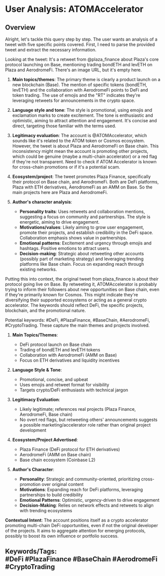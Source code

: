 # User Analysis: ATOMAccelerator

## Overview

<think>
Alright, let's tackle this query step by step. The user wants an analysis of a tweet with five specific points covered. First, I need to parse the provided tweet and extract the necessary information.

Looking at the tweet: It's a retweet from @plaza_finance about Plaza's core protocol launching on Base, mentioning trading bondETH and levETH on Plaza and AerodromeFi. There's an image URL, but it's empty here.

1. **Main topics/themes**: The primary theme is clearly a product launch on a new blockchain (Base). The mention of specific tokens (bondETH, levETH) and the collaboration with AerodromeFi points to DeFi and token trading. The use of emojis and the "RT" indicates they're leveraging retweets for announcements in the crypto space.

2. **Language style and tone**: The style is promotional, using emojis and exclamation marks to create excitement. The tone is enthusiastic and optimistic, aiming to attract attention and engagement. It's concise and direct, targeting those familiar with the terms used.

3. **Legitimacy evaluation**: The account is @ATOMAccelerator, which sounds like it's related to the ATOM token or Cosmos ecosystem. However, the tweet is about Plaza and AerodromeFi on Base chain. This inconsistency might mean the account is promoting other projects, which could be genuine (maybe a multi-chain accelerator) or a red flag if they're not transparent. Need to check if ATOM Accelerator is known for cross-chain promotions or if it's a potential scam.

4. **Ecosystem/project**: The tweet promotes Plaza Finance, specifically their protocol on Base chain, and AerodromeFi. Both are DeFi platforms, Plaza with ETH derivatives, AerodromeFi as an AMM on Base. So the main projects here are Plaza and AerodromeFi.

5. **Author's character analysis**:
   - **Personality traits**: Uses retweets and collaboration mentions, suggesting a focus on community and partnerships. The style is energetic, aiming to drive engagement.
   - **Motivations/values**: Likely aiming to grow user engagement, promote their projects, and establish credibility in the DeFi space. Collaboration emphasis shows value in partnerships.
   - **Emotional patterns**: Excitement and urgency through emojis and hashtags. Positive emotions to attract users.
   - **Decision-making**: Strategic about retweeting other accounts (possibly part of marketing strategy) and leveraging trending platforms like Base chain. Focus on expanding reach through existing networks.

Putting this into context, the original tweet from plaza_finance is about their protocol going live on Base. By retweeting it, ATOMAccelerator is probably trying to inform their followers about new opportunities on Base chain, even if they're primarily known for Cosmos. This might indicate they're diversifying their supported ecosystems or acting as a general crypto accelerator. The keywords should reflect DeFi, the specific projects, blockchain, and the promotional nature.

Potential keywords: #DeFi, #PlazaFinance, #BaseChain, #AerodromeFi, #CryptoTrading. These capture the main themes and projects involved.
</think>

1. **Main Topics/Themes**:  
   - DeFi protocol launch on Base chain  
   - Trading of bondETH and levETH tokens  
   - Collaboration with AerodromeFi (AMM on Base)  
   - Focus on ETH derivatives and liquidity incentives  

2. **Language Style & Tone**:  
   - Promotional, concise, and upbeat  
   - Uses emojis and retweet format for visibility  
   - Targets crypto/DeFi enthusiasts with technical jargon  

3. **Legitimacy Evaluation**:  
   - Likely legitimate; references real projects (Plaza Finance, AerodromeFi, Base chain)  
   - No overt red flags, but retweeting others' announcements suggests a possible marketing/accelerator role rather than original project development  

4. **Ecosystem/Project Advertised**:  
   - Plaza Finance (DeFi protocol for ETH derivatives)  
   - AerodromeFi (AMM on Base chain)  
   - Base chain ecosystem (Coinbase L2)  

5. **Author's Character**:  
   - **Personality**: Strategic and community-oriented, prioritizing cross-promotion over original content  
   - **Motivations**: Expanding reach for DeFi platforms, leveraging partnerships to build credibility  
   - **Emotional Patterns**: Optimistic, urgency-driven to drive engagement  
   - **Decision-Making**: Relies on network effects and retweets to align with trending ecosystems  

**Contextual Intent**: The account positions itself as a crypto accelerator promoting multi-chain DeFi opportunities, even if not the original developer of the projects. It aims to aggregate attention for emerging protocols, possibly to boost its own influence or portfolio success.  

**Keywords/Tags**:  
#DeFi #PlazaFinance #BaseChain #AerodromeFi #CryptoTrading
---
